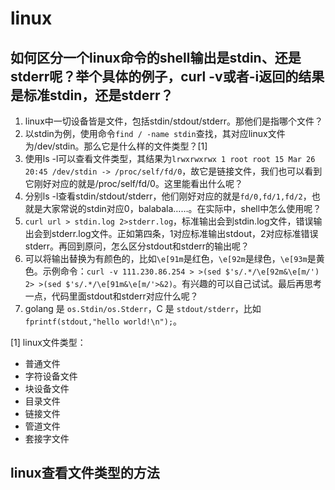 # linux

## 如何区分一个linux命令的shell输出是stdin、还是stderr呢？举个具体的例子，curl -v或者-i返回的结果是标准stdin，还是stderr？

1. linux中一切设备皆是文件，包括stdin/stdout/stderr。那他们是指哪个文件？
2. 以stdin为例，使用命令`find / -name stdin`查找，其对应linux文件为/dev/stdin。那么它是什么样的文件类型？[1]
3. 使用ls -l可以查看文件类型，其结果为`lrwxrwxrwx 1 root root 15 Mar 26 20:45 /dev/stdin -> /proc/self/fd/0`，故它是链接文件，我们也可以看到它刚好对应的就是/proc/self/fd/0。这里能看出什么呢？
4. 分别ls -l查看stdin/stdout/stderr，他们刚好对应的就是`fd/0,fd/1,fd/2`，也就是大家常说的stdin对应0，balabala……。在实际中，shell中怎么使用呢？
5. `curl url > stdin.log 2>stderr.log`，标准输出会到stdin.log文件，错误输出会到stderr.log文件。正如第四条，1对应标准输出stdout，2对应标准错误stderr。再回到原问，怎么区分stdout和stderr的输出呢？
6. 可以将输出替换为有颜色的，比如`\e[91m`是红色，`\e[92m`是绿色，`\e[93m`是黄色。示例命令：`curl -v 111.230.86.254 > >(sed $'s/.*/\e[92m&\e[m/')  2> >(sed $'s/.*/\e[91m&\e[m/'>&2)`。有兴趣的可以自己试试。最后再思考一点，代码里面stdout和stderr对应什么呢？
7. golang 是 `os.Stdin/os.Stderr`，C 是 `stdout/stderr`，比如`fprintf(stdout,"hello world!\n");`。

[1] linux文件类型：
- 普通文件
- 字符设备文件
- 块设备文件
- 目录文件
- 链接文件
- 管道文件
- 套接字文件

## linux查看文件类型的方法

